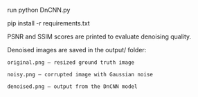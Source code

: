 run python DnCNN.py

pip install -r requirements.txt

PSNR and SSIM scores are printed to evaluate denoising quality.

Denoised images are saved in the output/ folder:

    original.png — resized ground truth image

    noisy.png — corrupted image with Gaussian noise

    denoised.png — output from the DnCNN model